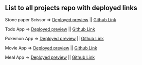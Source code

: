 ## List to all projects repo with deployed links

Stone paper Scissor => [Deployed preview](https://stellular-zabaione-ac8eee.netlify.app/) || [Github Link](https://github.com/Jeetch8/FSJS2.0/tree/main/Projects/ReactJs/rock_paper_scissors)

Todo App => [Deployed preview](https://cheerful-bombolone-b69cdc.netlify.app/) || [Github Link](https://github.com/Jeetch8/FSJS2.0/tree/main/Projects/ReactJs/todo_app)

Pokemon App => [Deployed preview](https://magical-fenglisu-20fcf7.netlify.app/) || [Github Link](https://github.com/Jeetch8/FSJS2.0/tree/main/Projects/ReactJs/pokemon_app)

Movie App => [Deployed preview](https://clever-sopapillas-1a4fcf.netlify.app/) || [Github Link](https://github.com/Jeetch8/FSJS2.0/tree/main/Projects/ReactJs/movie_app)

Meal App => [Deployed preview](https://teal-cendol-f316d1.netlify.app/) || [Github Link](https://github.com/Jeetch8/FSJS2.0/tree/main/Projects/ReactJs/meal_db)
